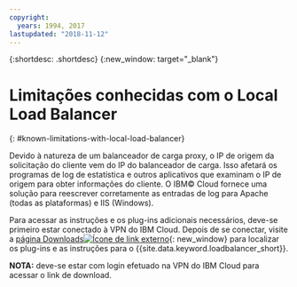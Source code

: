 ```yaml
---
copyright:
  years: 1994, 2017
lastupdated: "2018-11-12"
---
```


{:shortdesc: .shortdesc}
{:new_window: target="_blank"}

# Limitações conhecidas com o Local Load Balancer
{: #known-limitations-with-local-load-balancer}

Devido à natureza de um balanceador de carga proxy, o IP de origem da solicitação do cliente vem do IP do balanceador de carga. Isso afetará os programas de log de estatística e outros aplicativos que examinam o IP de origem para obter informações do cliente. O IBM© Cloud fornece uma solução para reescrever corretamente as entradas de log para Apache (todas as plataformas) e
IIS (Windows).

Para acessar as instruções e os plug-ins adicionais necessários, deve-se primeiro estar conectado à VPN do IBM Cloud. Depois de se conectar, visite a [página Downloads![Ícone de link externo](../../icons/launch-glyph.svg "Ícone de link externo")](http://downloads.softlayer.local/loadbalancer/){: new_window} para localizar os plug-ins e as instruções para o {{site.data.keyword.loadbalancer_short}}.

**NOTA:** deve-se estar com login efetuado na VPN do IBM Cloud para acessar o link de download.
